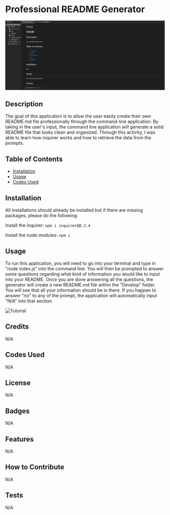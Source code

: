# Professional README Generator

![screenshot](/images/screenshot.png)

## Description

The goal of this application is to allow the user easily create their own README.md file professionally through the command-line application. By taking in the user's input, the command line application will generate a solid README file that looks clean and organized. Through this activity, I was able to learn how inquirer works and how to retrieve the data from the prompts.

## Table of Contents

- [Installation](#installation)
- [Usage](#usage)
- [Codes Used](#codes-used)

## Installation

All installations should already be installed but if there are missing packages, please do the following:

Install the inquirer:
```npm i inquirer@8.2.4```

Install the node modules:
```npm i```

## Usage

To run this application, you will need to go into your terminal and type in "node index.js" into the command line. You will then be prompted to answer some questions regarding what kind of information you would like to input into your README. Once you are done answering all the questions, the generator will create a new README.md file within the "Develop" folder. You will see that all your information should be in there. If you happen to answer "no" to any of the prompt, the application will automatically input "N/A" into that section.

![Tutorial](https://drive.google.com/file/d/1Of8ZUe99N9lpgbEj8l5sq9tDW9BVLG23/view)

## Credits

N/A

## Codes Used

N/A

## License

N/A

## Badges

N/A

## Features

N/A

## How to Contribute

N/A

## Tests

N/A